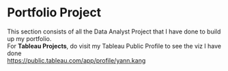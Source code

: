 # Portfolio Project
This section consists of all the Data Analyst Project that I have done to build up my portfolio.  
For **Tableau Projects**, do visit my Tableau Public Profile to see the viz I have done  
https://public.tableau.com/app/profile/yann.kang
